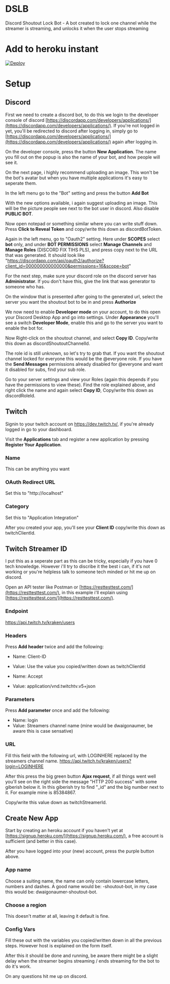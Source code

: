 # DSLB
Discord Shoutout Lock Bot - A bot created to lock one channel while the streamer is streaming, and unlocks it when the user stops streaming

# Add to heroku instant
[![Deploy](https://www.herokucdn.com/deploy/button.svg)](https://heroku.com/deploy)

# Setup

## Discord
First we need to create a discord bot, to do this we login to the developer console of discord [https://discordapp.com/developers/applications/](https://discordapp.com/developers/applications/). If you're not logged in yet, you'll be redirected to discord after logging in, simply go to [https://discordapp.com/developers/applications/](https://discordapp.com/developers/applications/) again after logging in.

On the developer console, press the button **New Application**. 
The name you fill out on the popup is also the name of your bot, and how people will see it.

On the next page, i highly recommend uploading an image. This won't be the bot's avatar but when you have multiple applications it's easy to seperate them.

In the left menu go to the "Bot" setting and press the button **Add Bot**

With the new options available, i again suggest uploading an image. This will be the picture people see next to the bot user in discord. Also disable **PUBLIC BOT**.

Now open notepad or something similar where you can write stuff down. Press **Click to Reveal Token** and copy/write this down as discordBotToken.

Again in the left menu, go to "Oauth2" setting.
Here under **SCOPES** select **bot** only, and under **BOT PERMISSIONS** select **Manage Channels** and **Manage Roles** (DISCORD FIX TIHS PLS), and press copy next to the URL that was generated. It should look like "https://discordapp.com/api/oauth2/authorize?client_id=000000000000000&permissions=16&scope=bot"

For the next step, make sure your discord role on the discord server has **Administrator**. If you don't have this, give the link that was generator to someone who has.

On the window that is presented after going to the generated url, select the server you want the shoutout bot to be in and press **Authorize**

We now need to enable **Developer mode** on your account, to do this open your Discord Desktop App and go into settings. Under **Appearance** you'll see a switch **Developer Mode**, enable this and go to the server you want to enable the bot for.

Now Right-click on the shoutout channel, and select **Copy ID**. Copy/write this down as discordShoutoutChannelId.

The role id is still unknown, so let's try to grab that. If you want the shoutout channel locked for everyone this would be the @everyone role. If you have the **Send Messages** permissions already disabled for @everyone and want it disabled for subs, find your sub role.

Go to your server settings and view your Roles (again this depends if you have the permissions to view these). Find the role explained above, and right click the name and again select **Copy ID**, Copy/write this down as discordRoleId.

## Twitch
Signin to your twitch account on https://dev.twitch.tv/, if you're already logged in go to your dashboard.

Visit the **Applications** tab and register a new application by pressing **Register Your Application**.

### Name
This can be anything you want

### OAuth Redirect URL
Set this to "http://localhost"

### Category 
Set this to "Application Integration"

After you created your app, you'll see your **Client ID** copy/write this down as twitchClientId.

## Twitch Streamer ID
I put this as a seperate part as this can be tricky, especially if you have 0 tech knowledge. However i'll try to discribe it the best i can, if it's not working or you're helpless talk to someone tech minded or hit me up on discord.

Open an API tester like Postman or [https://resttesttest.com/](https://resttesttest.com/), in this example i'll explain using [https://resttesttest.com/](https://resttesttest.com/).

### Endpoint
https://api.twitch.tv/kraken/users

### Headers
Press **Add header** twice and add the following:
* Name: Client-ID
* Value: Use the value you copied/written down as twitchClientId

* Name: Accept
* Value: application/vnd.twitchtv.v5+json

### Parameters
Press **Add parameter** once and add the following:
* Name: login
* Value: Streamers channel name (mine would be dwaigonaumer, be aware this is case sensative)

### URL
Fill this field with the following url, with LOGINHERE replaced by the streamers channel name.
https://api.twitch.tv/kraken/users?login=LOGINHERE

After this press the big green button **Ajax request**, if all things went well you'll see on the right side the message "HTTP 200 success" with some giberish below it. In this giberish try to find "\_id" and the big number next to it. For example mine is 85384867.

Copy/write this value down as twitchStreamerId.

## Create New App
Start by creating an heroku account if you haven't yet at [https://signup.heroku.com/](https://signup.heroku.com/), a free account is sufficient (and better in this case).

After you have logged into your (new) account, press the purple button above.

### App name
Choose a suiting name, the name can only contain lowercase letters, numbers and dashes. A good name would be: <streamer>-shoutout-bot, in my case this would be: dwaigonaumer-shoutout-bot.
  
### Choose a region
This doesn't matter at all, leaving it default is fine.

### Config Vars
Fill these out with the variables you copied/written down in all the previous steps. However host is explained on the form itself.

After this it should be done and running, be aware there might be a slight delay when the streamer begins streaming / ends streaming for the bot to do it's work.

On any questions hit me up on discord.
